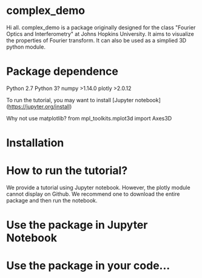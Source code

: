 # complex_demo

Hi all. complex_demo is a package originally designed for the class "Fourier Optics and Interferometry" at Johns Hopkins University. It aims to visualize the properties of Fourier transform. It can also be used as a simplied 3D python module.

# Package dependence
Python 2.7
Python 3?
numpy >1.14.0
plotly >2.0.12

To run the tutorial, you may want to install [Jupyter notebook] (https://jupyter.org/install)

Why not use matplotlib? from mpl_toolkits.mplot3d import Axes3D

# Installation



# How to run the tutorial?

We provide a tutorial using Jupyter notebook. However, the plotly module cannot display on Github. We recommend one to download the entire package and then run the notebook.

# Use the package in Jupyter Notebook
 
# Use the package in your code... 
